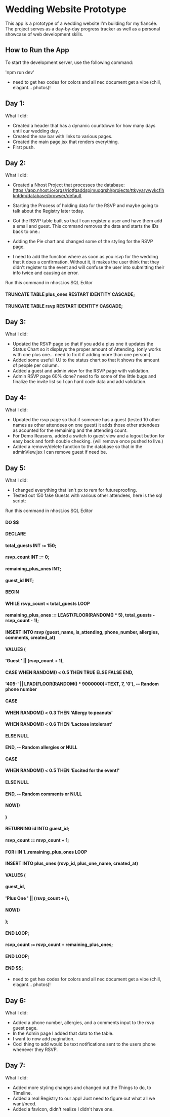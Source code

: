 # Wedding Website Prototype

This app is a prototype of a wedding website I'm building for my fiancée. The project serves as a day-by-day progress tracker as well as a personal showcase of web development skills.

## How to Run the App

To start the development server, use the following command:

'npm run dev'

- need to get hex codes for colors and all nec document get a vibe (chill, elagant... photos)!

## Day 1:

What I did:

- Created a header that has a dynamic countdown for how many days until our wedding day.
- Created the nav bar with links to various pages.
- Created the main page.jsx that renders everything.
- First push.

## Day 2:

What I did:

- Created a Nhost Project that processes the database:
  https://app.nhost.io/orgs/riotfqaddspjmuogrshl/projects/ttkyyarywykcfihkntdm/database/browser/default
- Starting the Process of holding data for the RSVP and maybe going to talk about the Registry later today.
- Got the RSVP table built so that I can register a user and have them add a email and guest. This command removes the data and starts the IDs back to one.:
- Adding the Pie chart and changed some of the styling for the RSVP page.

- I need to add the function where as soon as you rsvp for the wedding that it does a confirmation. Without it, it makes the user think that they didn't register to the event and will confuse the user into submitting their info twice and causing an error.

Run this command in nhost.ios SQL Editor

#### TRUNCATE TABLE plus_ones RESTART IDENTITY CASCADE;

#### TRUNCATE TABLE rsvp RESTART IDENTITY CASCADE;

## Day 3:

What I did:

- Updated the RSVP page so that if you add a plus one it updates the Status Chart so it displays the proper amount of Attending. (only works with one plus one... need to fix it if adding more than one person.)
- Added some usefull U.I to the status chart so that it shows the amount of people per column.
- Added a guest and admin view for the RSVP page with validation.
- Admin RSVP page 60% done? need to fix some of the little bugs and finalize the invite list so I can hard code data and add validation.

## Day 4:

What I did:

- Updated the rsvp page so that if someone has a guest (tested 10 other names as other attendees on one guest) it adds those other attendees as acounted for the remaining and the attending count.
- For Demo Reasons, added a switch to guest view and a logout button for easy back and forth double checking. (will remove once pushed to live.)
- Added a remove/delete function to the database so that in the adminView.jsx I can remove guest if need be.

## Day 5:

What I did:

- I changed everything that isn't px to rem for futureproofing.
- Tested out 150 fake Guests with various other attendees, here is the sql script:

Run this command in nhost.ios SQL Editor

#### DO $$

#### DECLARE

#### total_guests INT := 150;

#### rsvp_count INT := 0;

#### remaining_plus_ones INT;

#### guest_id INT;

#### BEGIN

#### WHILE rsvp_count < total_guests LOOP

#### remaining_plus_ones := LEAST(FLOOR(RANDOM() \* 5), total_guests - rsvp_count - 1);

#### INSERT INTO rsvp (guest_name, is_attending, phone_number, allergies, comments, created_at)

#### VALUES (

#### 'Guest ' || (rsvp_count + 1),

#### CASE WHEN RANDOM() < 0.5 THEN TRUE ELSE FALSE END,

#### '405-' || LPAD(FLOOR(RANDOM() \* 9000000)::TEXT, 7, '0'), -- Random phone number

#### CASE

#### WHEN RANDOM() < 0.3 THEN 'Allergy to peanuts'

#### WHEN RANDOM() < 0.6 THEN 'Lactose intolerant'

#### ELSE NULL

#### END, -- Random allergies or NULL

#### CASE

#### WHEN RANDOM() < 0.5 THEN 'Excited for the event!'

#### ELSE NULL

#### END, -- Random comments or NULL

#### NOW()

#### )

#### RETURNING id INTO guest_id;

#### rsvp_count := rsvp_count + 1;

#### FOR i IN 1..remaining_plus_ones LOOP

#### INSERT INTO plus_ones (rsvp_id, plus_one_name, created_at)

#### VALUES (

#### guest_id,

#### 'Plus One ' || (rsvp_count + i),

#### NOW()

#### );

#### END LOOP;

#### rsvp_count := rsvp_count + remaining_plus_ones;

#### END LOOP;

#### END $$;

- need to get hex codes for colors and all nec document get a vibe (chill, elagant... photos)!

## Day 6:

What I did:

- Added a phone number, allergies, and a comments input to the rsvp guest page.
- In the Admin page I added that data to the table.
- I want to now add pagination.
- Cool thing to add would be text notifications sent to the users phone whenever they RSVP.

## Day 7:

What I did:

- Added more styling changes and changed out the Things to do, to Timeline.
- Added a real Registry to our app! Just need to figure out what all we want/need.
- Added a favicon, didn't realize I didn't have one.
